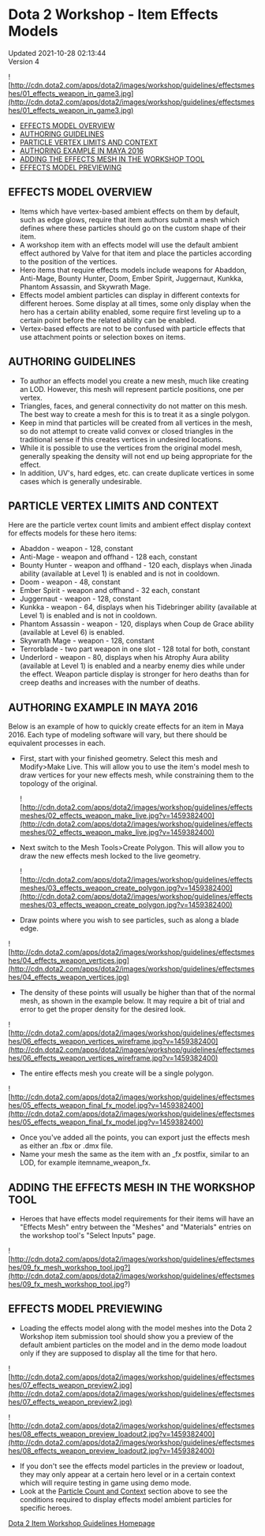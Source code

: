 # Dota 2 Workshop - Item Effects Models
Updated 2021-10-28 02:13:44  
Version 4  

![http://cdn.dota2.com/apps/dota2/images/workshop/guidelines/effectsmeshes/01_effects_weapon_in_game3.jpg](http://cdn.dota2.com/apps/dota2/images/workshop/guidelines/effectsmeshes/01_effects_weapon_in_game3.jpg)  
  

* [EFFECTS MODEL OVERVIEW](#definition)
* [AUTHORING GUIDELINES](#overview)
* [PARTICLE VERTEX LIMITS AND CONTEXT](#particlecounts)
* [AUTHORING EXAMPLE IN MAYA 2016](#example)
* [ADDING THE EFFECTS MESH IN THE WORKSHOP TOOL](#toolmesh)
* [EFFECTS MODEL PREVIEWING](#previewing)

  
  
  
  
##  EFFECTS MODEL OVERVIEW 

* Items which have vertex-based ambient effects on them by default, such as edge glows, require that item authors submit a mesh which defines where these particles should go on the custom shape of their item.
* A workshop item with an effects model will use the default ambient effect authored by Valve for that item and place the particles according to the position of the vertices.
* Hero items that require effects models include weapons for Abaddon, Anti-Mage, Bounty Hunter, Doom, Ember Spirit, Juggernaut, Kunkka, Phantom Assassin, and Skywrath Mage.
* Effects model ambient particles can display in different contexts for different heroes. Some display at all times, some only display when the hero has a certain ability enabled, some require first leveling up to a certain point before the related ability can be enabled.
* Vertex-based effects are not to be confused with particle effects that use attachment points or selection boxes on items.

  
  
  
  
## AUTHORING GUIDELINES

* To author an effects model you create a new mesh, much like creating an LOD. However, this mesh will represent particle positions, one per vertex.
* Triangles, faces, and general connectivity do not matter on this mesh. The best way to create a mesh for this is to treat it as a single polygon.
* Keep in mind that particles will be created from all vertices in the mesh, so do not attempt to create valid convex or closed triangles in the traditional sense if this creates vertices in undesired locations.
* While it is possible to use the vertices from the original model mesh, generally speaking the density will not end up being appropriate for the effect.
* In addition, UV's, hard edges, etc. can create duplicate vertices in some cases which is generally undesirable.

  
  
  
  
## PARTICLE VERTEX LIMITS AND CONTEXT
Here are the particle vertex count limits and ambient effect display context for effects models for these hero items:  
  

* Abaddon - weapon - 128, constant
* Anti-Mage - weapon and offhand - 128 each, constant
* Bounty Hunter - weapon and offhand - 120 each, displays when Jinada ability (available at Level 1) is enabled and is not in cooldown.
* Doom - weapon - 48, constant
* Ember Spirit - weapon and offhand - 32 each, constant
* Juggernaut - weapon - 128, constant
* Kunkka - weapon - 64, displays when his Tidebringer ability (available at Level 1) is enabled and is not in cooldown.
* Phantom Assassin - weapon - 120, displays when Coup de Grace ability (available at Level 6) is enabled.
* Skywrath Mage - weapon - 128, constant
* Terrorblade - two part weapon in one slot - 128 total for both, constant
* Underlord - weapon - 80, displays when his Atrophy Aura ability (available at Level 1) is enabled and a nearby enemy dies while under the effect. Weapon particle display is stronger for hero deaths than for creep deaths and increases with the number of deaths.

  
  
  
  
## AUTHORING EXAMPLE IN MAYA 2016
Below is an example of how to quickly create effects for an item in Maya 2016. Each type of modeling software will vary, but there should be equivalent processes in each.   
  

* First, start with your finished geometry. Select this mesh and Modify>Make Live. This will allow you to use the item's model mesh to draw vertices for your new effects mesh, while constraining them to the topology of the original.

  
  
  ![http://cdn.dota2.com/apps/dota2/images/workshop/guidelines/effectsmeshes/02_effects_weapon_make_live.jpg?v=1459382400](http://cdn.dota2.com/apps/dota2/images/workshop/guidelines/effectsmeshes/02_effects_weapon_make_live.jpg?v=1459382400)  
  

* Next switch to the Mesh Tools>Create Polygon. This will allow you to draw the new effects mesh locked to the live geometry.

  
  
  ![http://cdn.dota2.com/apps/dota2/images/workshop/guidelines/effectsmeshes/03_effects_weapon_create_polygon.jpg?v=1459382400](http://cdn.dota2.com/apps/dota2/images/workshop/guidelines/effectsmeshes/03_effects_weapon_create_polygon.jpg?v=1459382400)  
  

* Draw points where you wish to see particles, such as along a blade edge.

  
  
![http://cdn.dota2.com/apps/dota2/images/workshop/guidelines/effectsmeshes/04_effects_weapon_vertices.jpg](http://cdn.dota2.com/apps/dota2/images/workshop/guidelines/effectsmeshes/04_effects_weapon_vertices.jpg)  
  

* The density of these points will usually be higher than that of the normal mesh, as shown in the example below. It may require a bit of trial and error to get the proper density for the desired look.

  
  
![http://cdn.dota2.com/apps/dota2/images/workshop/guidelines/effectsmeshes/06_effects_weapon_vertices_wireframe.jpg?v=1459382400](http://cdn.dota2.com/apps/dota2/images/workshop/guidelines/effectsmeshes/06_effects_weapon_vertices_wireframe.jpg?v=1459382400)  
  

*  The entire effects mesh you create will be a single polygon.

  
  
![http://cdn.dota2.com/apps/dota2/images/workshop/guidelines/effectsmeshes/05_effects_weapon_final_fx_model.jpg?v=1459382400](http://cdn.dota2.com/apps/dota2/images/workshop/guidelines/effectsmeshes/05_effects_weapon_final_fx_model.jpg?v=1459382400)  
  

* Once you've added all the points, you can export just the effects mesh as either an .fbx or .dmx file.
* Name your mesh the same as the item with an _fx postfix, similar to an LOD, for example itemname_weapon_fx.

  
  
  
  
## ADDING THE EFFECTS MESH IN THE WORKSHOP TOOL

* Heroes that have effects model requirements for their items will have an "Effects Mesh" entry between the "Meshes" and "Materials" entries on the workshop tool's "Select Inputs" page.

  
  
![http://cdn.dota2.com/apps/dota2/images/workshop/guidelines/effectsmeshes/09_fx_mesh_workshop_tool.jpg?](http://cdn.dota2.com/apps/dota2/images/workshop/guidelines/effectsmeshes/09_fx_mesh_workshop_tool.jpg?)  
  
  
  
## EFFECTS MODEL PREVIEWING

* Loading the effects model along with the model meshes into the Dota 2 Workshop item submission tool should show you a preview of the default ambient particles on the model and in the demo mode loadout only if they are supposed to display all the time for that hero.

  
  
![http://cdn.dota2.com/apps/dota2/images/workshop/guidelines/effectsmeshes/07_effects_weapon_preview2.jpg](http://cdn.dota2.com/apps/dota2/images/workshop/guidelines/effectsmeshes/07_effects_weapon_preview2.jpg)  
  
![http://cdn.dota2.com/apps/dota2/images/workshop/guidelines/effectsmeshes/08_effects_weapon_preview_loadout2.jpg?v=1459382400](http://cdn.dota2.com/apps/dota2/images/workshop/guidelines/effectsmeshes/08_effects_weapon_preview_loadout2.jpg?v=1459382400)  
  

* If you don't see the effects model particles in the preview or loadout, they may only appear at a certain hero level or in a certain context which will require testing in game using demo mode.
* Look at the [Particle Count and Context](#particlecounts) section above to see the conditions required to display effects model ambient particles for specific heroes.

  
  
[Dota 2 Item Workshop Guidelines Homepage](http://www.dota2.com/workshop/)